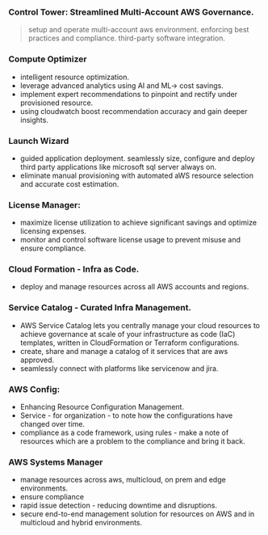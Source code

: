 ### Control Tower: Streamlined Multi-Account AWS Governance.
> setup and operate multi-account aws environment.
> enforcing best practices and compliance.
> third-party software integration.

### Compute Optimizer
- intelligent resource optimization.
- leverage advanced analytics using AI and ML-> cost savings.
- implement expert recommendations to pinpoint and rectify under provisioned resource.
- using cloudwatch boost recommendation accuracy and gain deeper insights.

### Launch Wizard
- guided application deployment. seamlessly size, configure and deploy third party applications like microsoft sql server always on. 
- eliminate manual provisioning with automated aWS resource selection and accurate cost estimation.

### License Manager:
- maximize license utilization to achieve significant savings and optimize licensing expenses.
- monitor and control software license usage to prevent misuse and ensure compliance. 

### Cloud Formation - Infra as Code.
- deploy and manage resources across all AWS accounts and regions.

### Service Catalog - Curated Infra Management.
- AWS Service Catalog lets you centrally manage your cloud resources to achieve governance at scale of your infrastructure as code (IaC) templates, written in CloudFormation or Terraform configurations. 
- create, share and manage a catalog of it services that are aws approved.
- seamlessly connect with platforms like servicenow and jira. 
  
### AWS Config: 
- Enhancing Resource Configuration Management.
- Service - for organization - to note how the configurations have changed over time.
- compliance as a code framework, using rules - make a note of resources which are a problem to the compliance and bring it back.
  
### AWS Systems Manager
- manage resources across aws, multicloud, on prem and edge environments.
- ensure compliance
- rapid issue detection - reducing downtime and disruptions.
- secure end-to-end management solution for resources on AWS and in multicloud and hybrid environments.